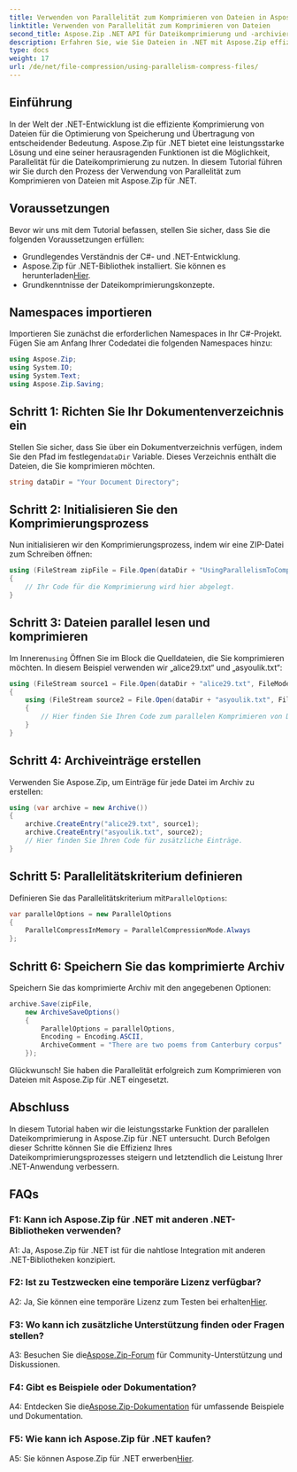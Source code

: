 ```yaml
---
title: Verwenden von Parallelität zum Komprimieren von Dateien in Aspose.Zip für .NET
linktitle: Verwenden von Parallelität zum Komprimieren von Dateien
second_title: Aspose.Zip .NET API für Dateikomprimierung und -archivierung
description: Erfahren Sie, wie Sie Dateien in .NET mit Aspose.Zip effizient komprimieren. Nutzen Sie die Kraft der Parallelität mit unserem Schritt-für-Schritt-Tutorial.
type: docs
weight: 17
url: /de/net/file-compression/using-parallelism-compress-files/
---
```

## Einführung

In der Welt der .NET-Entwicklung ist die effiziente Komprimierung von Dateien für die Optimierung von Speicherung und Übertragung von entscheidender Bedeutung. Aspose.Zip für .NET bietet eine leistungsstarke Lösung und eine seiner herausragenden Funktionen ist die Möglichkeit, Parallelität für die Dateikomprimierung zu nutzen. In diesem Tutorial führen wir Sie durch den Prozess der Verwendung von Parallelität zum Komprimieren von Dateien mit Aspose.Zip für .NET.

## Voraussetzungen

Bevor wir uns mit dem Tutorial befassen, stellen Sie sicher, dass Sie die folgenden Voraussetzungen erfüllen:

- Grundlegendes Verständnis der C#- und .NET-Entwicklung.
-  Aspose.Zip für .NET-Bibliothek installiert. Sie können es herunterladen[Hier](https://releases.aspose.com/zip/net/).
- Grundkenntnisse der Dateikomprimierungskonzepte.

## Namespaces importieren

Importieren Sie zunächst die erforderlichen Namespaces in Ihr C#-Projekt. Fügen Sie am Anfang Ihrer Codedatei die folgenden Namespaces hinzu:

```csharp
using Aspose.Zip;
using System.IO;
using System.Text;
using Aspose.Zip.Saving;
```

## Schritt 1: Richten Sie Ihr Dokumentenverzeichnis ein

 Stellen Sie sicher, dass Sie über ein Dokumentverzeichnis verfügen, indem Sie den Pfad im festlegen`dataDir` Variable. Dieses Verzeichnis enthält die Dateien, die Sie komprimieren möchten.

```csharp
string dataDir = "Your Document Directory";
```

## Schritt 2: Initialisieren Sie den Komprimierungsprozess

Nun initialisieren wir den Komprimierungsprozess, indem wir eine ZIP-Datei zum Schreiben öffnen:

```csharp
using (FileStream zipFile = File.Open(dataDir + "UsingParallelismToCompressFiles_out.zip", FileMode.Create))
{
    // Ihr Code für die Komprimierung wird hier abgelegt.
}
```

## Schritt 3: Dateien parallel lesen und komprimieren

 Im Inneren`using` Öffnen Sie im Block die Quelldateien, die Sie komprimieren möchten. In diesem Beispiel verwenden wir „alice29.txt“ und „asyoulik.txt“:

```csharp
using (FileStream source1 = File.Open(dataDir + "alice29.txt", FileMode.Open, FileAccess.Read))
{
    using (FileStream source2 = File.Open(dataDir + "asyoulik.txt", FileMode.Open, FileAccess.Read))
    {
        // Hier finden Sie Ihren Code zum parallelen Komprimieren von Dateien.
    }
}
```

## Schritt 4: Archiveinträge erstellen

Verwenden Sie Aspose.Zip, um Einträge für jede Datei im Archiv zu erstellen:

```csharp
using (var archive = new Archive())
{
    archive.CreateEntry("alice29.txt", source1);
    archive.CreateEntry("asyoulik.txt", source2);
    // Hier finden Sie Ihren Code für zusätzliche Einträge.
}
```

## Schritt 5: Parallelitätskriterium definieren

 Definieren Sie das Parallelitätskriterium mit`ParallelOptions`:

```csharp
var parallelOptions = new ParallelOptions
{
    ParallelCompressInMemory = ParallelCompressionMode.Always
};
```

## Schritt 6: Speichern Sie das komprimierte Archiv

Speichern Sie das komprimierte Archiv mit den angegebenen Optionen:

```csharp
archive.Save(zipFile,
    new ArchiveSaveOptions()
    {
        ParallelOptions = parallelOptions,
        Encoding = Encoding.ASCII,
        ArchiveComment = "There are two poems from Canterbury corpus"
    });
```

Glückwunsch! Sie haben die Parallelität erfolgreich zum Komprimieren von Dateien mit Aspose.Zip für .NET eingesetzt.

## Abschluss

In diesem Tutorial haben wir die leistungsstarke Funktion der parallelen Dateikomprimierung in Aspose.Zip für .NET untersucht. Durch Befolgen dieser Schritte können Sie die Effizienz Ihres Dateikomprimierungsprozesses steigern und letztendlich die Leistung Ihrer .NET-Anwendung verbessern.

## FAQs

### F1: Kann ich Aspose.Zip für .NET mit anderen .NET-Bibliotheken verwenden?

A1: Ja, Aspose.Zip für .NET ist für die nahtlose Integration mit anderen .NET-Bibliotheken konzipiert.

### F2: Ist zu Testzwecken eine temporäre Lizenz verfügbar?

 A2: Ja, Sie können eine temporäre Lizenz zum Testen bei erhalten[Hier](https://purchase.aspose.com/temporary-license/).

### F3: Wo kann ich zusätzliche Unterstützung finden oder Fragen stellen?

 A3: Besuchen Sie die[Aspose.Zip-Forum](https://forum.aspose.com/c/zip/37) für Community-Unterstützung und Diskussionen.

### F4: Gibt es Beispiele oder Dokumentation?

 A4: Entdecken Sie die[Aspose.Zip-Dokumentation](https://reference.aspose.com/zip/net/) für umfassende Beispiele und Dokumentation.

### F5: Wie kann ich Aspose.Zip für .NET kaufen?

 A5: Sie können Aspose.Zip für .NET erwerben[Hier](https://purchase.aspose.com/buy).